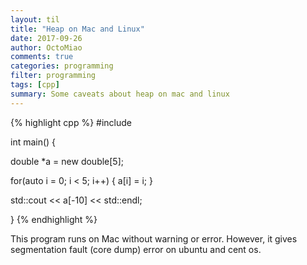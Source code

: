 ```yaml
---
layout: til
title: "Heap on Mac and Linux"
date: 2017-09-26
author: OctoMiao
comments: true
categories: programming
filter: programming
tags: [cpp]
summary: Some caveats about heap on mac and linux
---
```


{% highlight cpp %}
#include <iostream>

int main() {

   double *a = new double[5];
   
   for(auto i = 0; i < 5; i++)
   {
     a[i] = i;
   }

   std::cout << a[-10] << std::endl;

}
{% endhighlight %}

This program runs on Mac without warning or error. However, it gives segmentation fault (core dump) error on ubuntu and cent os.


<script src="//repl.it/embed/Lfne/7.js"></script>
